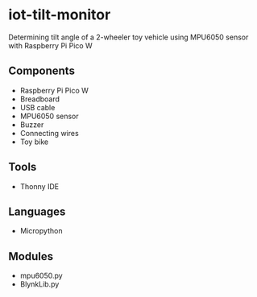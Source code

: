 # iot-tilt-monitor
Determining tilt angle of a 2-wheeler toy vehicle using MPU6050 sensor with Raspberry Pi Pico W

## Components
- Raspberry Pi Pico W
- Breadboard
- USB cable
- MPU6050 sensor
- Buzzer
- Connecting wires
- Toy bike

## Tools
- Thonny IDE

## Languages
- Micropython

## Modules
- mpu6050.py
- BlynkLib.py